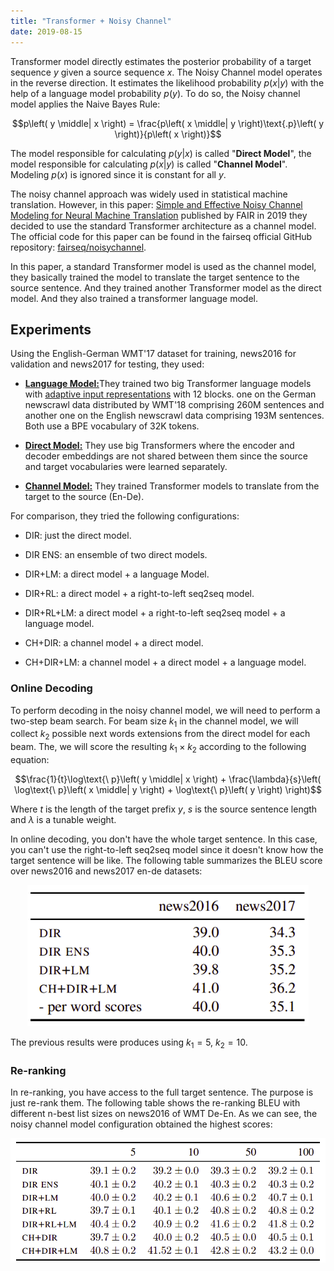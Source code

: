 ```yaml
---
title: "Transformer + Noisy Channel"
date: 2019-08-15
---
```


Transformer model directly estimates the posterior probability of a
target sequence $y$ given a source sequence $x$. The Noisy Channel model
operates in the reverse direction. It estimates the likelihood
probability $p\left( x \middle| y \right)$ with the help of a language
model probability $p\left( y \right)$. To do so, the Noisy channel model
applies the Naive Bayes Rule:

$$p\left( y \middle| x \right) = \frac{p\left( x \middle| y \right)\text{.p}\left( y \right)}{p\left( x \right)}$$

The model responsible for calculating $p\left( y \middle| x \right)$ is
called "**Direct Model**", the model responsible for calculating
$p\left( x \middle| y \right)$ is called "**Channel Model**". Modeling
$p(x)$ is ignored since it is constant for all $y$.

The noisy channel approach was widely used in statistical machine
translation. However, in this paper: [Simple and Effective Noisy Channel
Modeling for Neural Machine
Translation](https://arxiv.org/pdf/1908.05731.pdf) published by FAIR in
2019 they decided to use the standard Transformer architecture as a
channel model. The official code for this paper can be found in the
fairseq official GitHub repository:
[fairseq/noisychannel](https://github.com/pytorch/fairseq/tree/master/examples/noisychannel).

In this paper, a standard Transformer model is used as the channel
model, they basically trained the model to translate the target sentence
to the source sentence. And they trained another Transformer model as
the direct model. And they also trained a transformer language model.

Experiments
-----------

Using the English-German WMT'17 dataset for training, news2016 for
validation and news2017 for testing, they used:

-   <u><strong>Language Model:</strong></u>They trained two big Transformer language models with
    [adaptive input
    representations](https://github.com/pytorch/fairseq/blob/main/examples/language_model/README.adaptive_inputs.md)
    with 12 blocks. one on the German newscrawl data distributed by
    WMT'18 comprising 260M sentences and another one on the English
    newscrawl data comprising 193M sentences. Both use a BPE vocabulary
    of 32K tokens.

-   <u><strong>Direct Model:</strong></u>
    They use big Transformers where the encoder and decoder embeddings
    are not shared between them since the source and target vocabularies
    were learned separately.

-   <u><strong>Channel Model:</strong></u>
    They trained Transformer models to translate from the target to the
    source (En-De).

For comparison, they tried the following configurations:

-   DIR: just the direct model.

-   DIR ENS: an ensemble of two direct models.

-   DIR+LM: a direct model + a language Model.

-   DIR+RL: a direct model + a right-to-left seq2seq model.

-   DIR+RL+LM: a direct model + a right-to-left seq2seq model + a
    language model.

-   CH+DIR: a channel model + a direct model.

-   CH+DIR+LM: a channel model + a direct model + a language model.

### Online Decoding

To perform decoding in the noisy channel model, we will need to perform
a two-step beam search. For beam size $k_{1}$ in the channel model, we
will collect $k_{2}$ possible next words extensions from the direct
model for each beam. The, we will score the resulting
$k_{1} \times k_{2}$ according to the following equation:

$$\frac{1}{t}\log\text{\ p}\left( y \middle| x \right) + \frac{\lambda}{s}\left( \log\text{\ p}\left( x \middle| y \right) + \log\text{\ p}\left( y \right) \right)$$

Where $t$ is the length of the target prefix $y$, $s$ is the source
sentence length and $\lambda$ is a tunable weight.

In online decoding, you don't have the whole target sentence. In this
case, you can't use the right-to-left seq2seq model since it doesn't
know how the target sentence will be like. The following table
summarizes the BLEU score over news2016 and news2017 en-de datasets:

<div align="center">
    <img src="media/Transformer_+_NoisyChannel/image1.png" width=450>
</div>

The previous results were produces using $k_{1} = 5,\ k_{2} = 10$.

### Re-ranking

In re-ranking, you have access to the full target sentence. The purpose
is just re-rank them. The following table shows the re-ranking BLEU with
different n-best list sizes on news2016 of WMT De-En. As we can see, the
noisy channel model configuration obtained the highest scores:

<div align="center">
    <img src="media/Transformer_+_NoisyChannel/image2.png" width=750>
</div>
